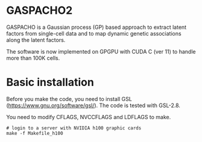 # GASPACHO2

GASPACHO is a Gaussian process (GP) based approach to extract latent factors from single-cell data and to map dynamic genetic associations along the latent factors.

The software is now implemented on GPGPU with CUDA C (ver 11) to handle more than 100K cells.

# Basic installation

Before you make the code, you need to install GSL (https://www.gnu.org/software/gsl/). The code is tested with GSL-2.8.

You need to modify CFLAGS, NVCCFLAGS and LDFLAGS to make.

	# login to a server with NVIDIA h100 graphic cards 
	make -f Makefile_h100



